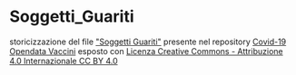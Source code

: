 # Soggetti_Guariti
storicizzazione del file ["Soggetti Guariti"](https://github.com/italia/covid19-opendata-vaccini/blob/master/dati/soggetti-guariti.csv) presente nel repository [Covid-19 Opendata Vaccini](https://github.com/italia/covid19-opendata-vaccini) esposto con [Licenza Creative Commons - Attribuzione 4.0 Internazionale CC BY 4.0](https://creativecommons.org/licenses/by/4.0/) 
